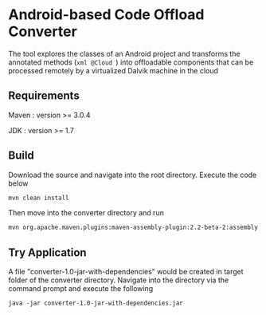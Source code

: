 Android-based Code Offload Converter
====================================
The tool explores the classes of an Android project and transforms the annotated methods (```xml @Cloud ```) into offloadable components that can be processed remotely by a virtualized Dalvik machine in the cloud 



Requirements
-------------

Maven : version >= 3.0.4

JDK : version >= 1.7


Build
------------
Download the source and navigate into the root directory. Execute the code below 

```xml
mvn clean install
````
Then move into the converter directory and run 

```xml
mvn org.apache.maven.plugins:maven-assembly-plugin:2.2-beta-2:assembly
````

Try Application 
------------
A file "converter-1.0-jar-with-dependencies" would be created in target folder of the converter directory.
Navigate into the directory via the command prompt and execute the following

```xml
java -jar converter-1.0-jar-with-dependencies.jar
````
